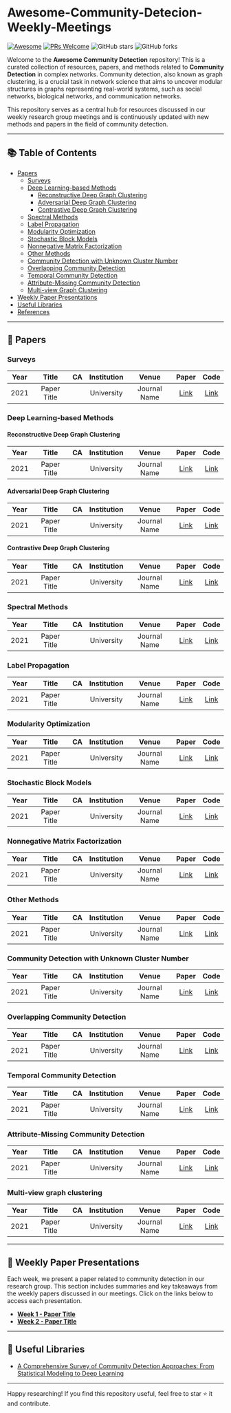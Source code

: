 

# Awesome-Community-Detecion-Weekly-Meetings

[![Awesome](https://cdn.rawgit.com/sindresorhus/awesome/d7305f38d29fed78fa85652e3a63e154dd8e8829/media/badge.svg)](https://github.com/sindresorhus/awesome) [![PRs Welcome](https://img.shields.io/badge/PRs-welcome-brightgreen.svg?style=flat-square)](http://makeapullrequest.com) ![GitHub stars](https://img.shields.io/github/stars/Xunlian-Wu/awesome-deep-community-detection?color=yellow&label=Stars) ![GitHub forks](https://img.shields.io/github/forks/Xunlian-Wu/awesome-deep-community-detection?color=blue&label=Forks) 

Welcome to the **Awesome Community Detection** repository! This is a curated collection of resources, papers, and methods related to **Community Detection** in complex networks. Community detection, also known as graph clustering, is a crucial task in network science that aims to uncover modular structures in graphs representing real-world systems, such as social networks, biological networks, and communication networks.

This repository serves as a central hub for resources discussed in our weekly research group meetings and is continuously updated with new methods and papers in the field of community detection.

---

## 📚 **Table of Contents**

- [Papers](#papers)  
  - [Surveys](#surveys)  
  - [Deep Learning-based Methods](#deep-learning-based-methods)  
    - [Reconstructive Deep Graph Clustering](#reconstructive-deep-graph-clustering)  
    - [Adversarial Deep Graph Clustering](#adversarial-deep-graph-clustering)  
    - [Contrastive Deep Graph Clustering](#contrastive-deep-graph-clustering)  
  - [Spectral Methods](#spectral-methods)  
  - [Label Propagation](#label-propagation)  
  - [Modularity Optimization](#modularity-optimization)  
  - [Stochastic Block Models](#stochastic-block-models)  
  - [Nonnegative Matrix Factorization](#nonnegative-matrix-factorization)  
  - [Other Methods](#other-methods)  
  - [Community Detection with Unknown Cluster Number](#community-detection-with-unknown-cluster-number)  
  - [Overlapping Community Detection](#overlapping-community-detection)  
  - [Temporal Community Detection](#temporal-community-detection)  
  - [Attribute-Missing Community Detection](#attribute-missing-community-detection)  
  - [Multi-view Graph Clustering](#multi-view-graph-clustering)  
- [Weekly Paper Presentations](#weekly-paper-presentations)
- [Useful Libraries](#useful-libraries)
- [References](#references)



---

## <a name="papers"></a> 📑 Papers

### Surveys

| Year |    Title    |  CA  | Institution |  **Venue**   |   Paper   |   Code    |
| :--: | :---------: | :--: | :---------: | :----------: | :-------: | :-------: |
| 2021 | Paper Title |      | University  | Journal Name | [Link](#) | [Link](#) |

### Deep Learning-based Methods

#### Reconstructive Deep Graph Clustering

| Year |    Title    |  CA  | Institution |  **Venue**   |   Paper   |   Code    |
| :--: | :---------: | :--: | :---------: | :----------: | :-------: | :-------: |
| 2021 | Paper Title |      | University  | Journal Name | [Link](#) | [Link](#) |

#### Adversarial Deep Graph Clustering

| Year |    Title    |  CA  | Institution |  **Venue**   |   Paper   |   Code    |
| :--: | :---------: | :--: | :---------: | :----------: | :-------: | :-------: |
| 2021 | Paper Title |      | University  | Journal Name | [Link](#) | [Link](#) |

#### Contrastive Deep Graph Clustering

| Year |    Title    |  CA  | Institution |  **Venue**   |   Paper   |   Code    |
| :--: | :---------: | :--: | :---------: | :----------: | :-------: | :-------: |
| 2021 | Paper Title |      | University  | Journal Name | [Link](#) | [Link](#) |

### Spectral Methods

| Year |    Title    |  CA  | Institution |  **Venue**   |   Paper   |   Code    |
| :--: | :---------: | :--: | :---------: | :----------: | :-------: | :-------: |
| 2021 | Paper Title |      | University  | Journal Name | [Link](#) | [Link](#) |

### Label Propagation

| Year |    Title    |  CA  | Institution |  **Venue**   |   Paper   |   Code    |
| :--: | :---------: | :--: | :---------: | :----------: | :-------: | :-------: |
| 2021 | Paper Title |      | University  | Journal Name | [Link](#) | [Link](#) |

### Modularity Optimization

| Year |    Title    |  CA  | Institution |  **Venue**   |   Paper   |   Code    |
| :--: | :---------: | :--: | :---------: | :----------: | :-------: | :-------: |
| 2021 | Paper Title |      | University  | Journal Name | [Link](#) | [Link](#) |

### Stochastic Block Models

| Year |    Title    |  CA  | Institution |  **Venue**   |   Paper   |   Code    |
| :--: | :---------: | :--: | :---------: | :----------: | :-------: | :-------: |
| 2021 | Paper Title |      | University  | Journal Name | [Link](#) | [Link](#) |

### **Nonnegative** Matrix Factorization

| Year |    Title    |  CA  | Institution |  **Venue**   |   Paper   |   Code    |
| :--: | :---------: | :--: | :---------: | :----------: | :-------: | :-------: |
| 2021 | Paper Title |      | University  | Journal Name | [Link](#) | [Link](#) |

### Other Methods

| Year |    Title    |  CA  | Institution |  **Venue**   |   Paper   |   Code    |
| :--: | :---------: | :--: | :---------: | :----------: | :-------: | :-------: |
| 2021 | Paper Title |      | University  | Journal Name | [Link](#) | [Link](#) |

### Community Detection with Unknown Cluster Number

| Year |    Title    |  CA  | Institution |  **Venue**   |   Paper   |   Code    |
| :--: | :---------: | :--: | :---------: | :----------: | :-------: | :-------: |
| 2021 | Paper Title |      | University  | Journal Name | [Link](#) | [Link](#) |

### Overlapping Community Detection

| Year |    Title    |  CA  | Institution |  **Venue**   |   Paper   |   Code    |
| :--: | :---------: | :--: | :---------: | :----------: | :-------: | :-------: |
| 2021 | Paper Title |      | University  | Journal Name | [Link](#) | [Link](#) |

### Temporal Community Detection

| Year |    Title    |  CA  | Institution |  **Venue**   |   Paper   |   Code    |
| :--: | :---------: | :--: | :---------: | :----------: | :-------: | :-------: |
| 2021 | Paper Title |      | University  | Journal Name | [Link](#) | [Link](#) |

### Attribute-Missing Community Detection

| Year |    Title    |  CA  | Institution |  **Venue**   |   Paper   |   Code    |
| :--: | :---------: | :--: | :---------: | :----------: | :-------: | :-------: |
| 2021 | Paper Title |      | University  | Journal Name | [Link](#) | [Link](#) |

### Multi-view graph clustering

| Year |    Title    |  CA  | Institution |  **Venue**   |   Paper   |   Code    |
| :--: | :---------: | :--: | :---------: | :----------: | :-------: | :-------: |
| 2021 | Paper Title |      | University  | Journal Name | [Link](#) | [Link](#) |

---

## <a name="weekly-paper-presentations"></a> 📆 Weekly Paper Presentations

Each week, we present a paper related to community detection in our research group. This section includes summaries and key takeaways from the weekly papers discussed in our meetings. Click on the links below to access each presentation.

- **[Week 1 - Paper Title](#)**
- **[Week 2 - Paper Title](#)**

---

## <a name="useful-libraries"></a> 📖 Useful Libraries
- [A Comprehensive Survey of Community Detection Approaches: From Statistical Modeling to Deep Learning](#)

---

Happy researching! If you find this repository useful, feel free to star ⭐ it and contribute.

